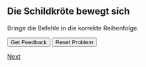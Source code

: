 
## Die Schildkröte bewegt sich

Bringe die Befehle in die korrekte Reihenfolge.

<div id="p8-sortableTrash" class="sortable-code"></div> 
<div id="p8-sortable" class="sortable-code"></div> 
<div style="clear:both;"></div> 
<p> 
    <input id="p8-feedbackLink" value="Get Feedback" type="button" /> 
    <input id="p8-newInstanceLink" value="Reset Problem" type="button" /> 
</p> 
<script type="text/javascript"> 
(function(){
  var initial = "schritt 1
\n" +
    "Schritt 2
\n" +
    "Schritt 3";
  var parsonsPuzzle = new ParsonsWidget({
    "sortableId": "p8-sortable",
    "max_wrong_lines": 10,
    "grader": ParsonsWidget._graders.LineBasedGrader,
    "exec_limit": 2500,
    "can_indent": true,
    "x_indent": 50,
    "lang": "en",
    "show_feedback": true,
    "trashId": "p8-sortableTrash"
  });
  parsonsPuzzle.init(initial);
  parsonsPuzzle.shuffleLines();
  $("#p8-newInstanceLink").click(function(event){ 
      event.preventDefault(); 
      parsonsPuzzle.shuffleLines(); 
  }); 
  $("#p8-feedbackLink").click(function(event){ 
      event.preventDefault(); 
      parsonsPuzzle.getFeedback(); 
  }); 
})(); 
</script>

[Next](./parsons/example1.html)
